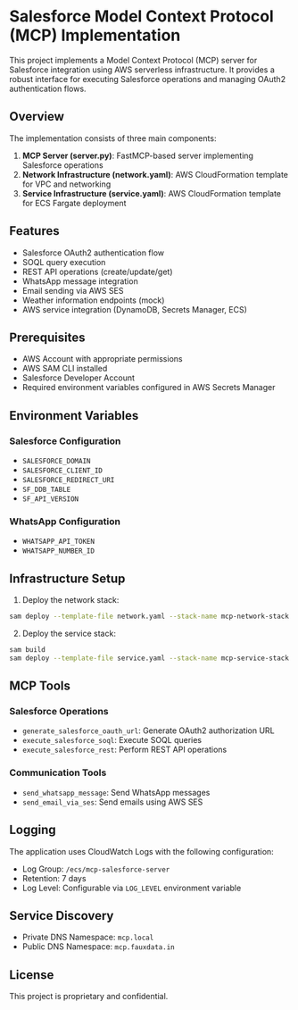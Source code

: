 # Salesforce Model Context Protocol (MCP) Implementation

This project implements a Model Context Protocol (MCP) server for Salesforce integration using AWS serverless infrastructure. It provides a robust interface for executing Salesforce operations and managing OAuth2 authentication flows.

## Overview

The implementation consists of three main components:

1. **MCP Server (server.py)**: FastMCP-based server implementing Salesforce operations
2. **Network Infrastructure (network.yaml)**: AWS CloudFormation template for VPC and networking
3. **Service Infrastructure (service.yaml)**: AWS CloudFormation template for ECS Fargate deployment

## Features

- Salesforce OAuth2 authentication flow
- SOQL query execution
- REST API operations (create/update/get)
- WhatsApp message integration
- Email sending via AWS SES
- Weather information endpoints (mock)
- AWS service integration (DynamoDB, Secrets Manager, ECS)

## Prerequisites

- AWS Account with appropriate permissions
- AWS SAM CLI installed
- Salesforce Developer Account
- Required environment variables configured in AWS Secrets Manager

## Environment Variables

### Salesforce Configuration
- `SALESFORCE_DOMAIN`
- `SALESFORCE_CLIENT_ID`
- `SALESFORCE_REDIRECT_URI`
- `SF_DDB_TABLE`
- `SF_API_VERSION`

### WhatsApp Configuration
- `WHATSAPP_API_TOKEN`
- `WHATSAPP_NUMBER_ID`

## Infrastructure Setup

1. Deploy the network stack:
```bash
sam deploy --template-file network.yaml --stack-name mcp-network-stack --capabilities CAPABILITY_NAMED_IAM
```


2. Deploy the service stack:
```bash
sam build
sam deploy --template-file service.yaml --stack-name mcp-service-stack --capabilities CAPABILITY_NAMED_IAM
```


## MCP Tools

### Salesforce Operations
- `generate_salesforce_oauth_url`: Generate OAuth2 authorization URL
- `execute_salesforce_soql`: Execute SOQL queries
- `execute_salesforce_rest`: Perform REST API operations

### Communication Tools
- `send_whatsapp_message`: Send WhatsApp messages
- `send_email_via_ses`: Send emails using AWS SES


## Logging

The application uses CloudWatch Logs with the following configuration:
- Log Group: `/ecs/mcp-salesforce-server`
- Retention: 7 days
- Log Level: Configurable via `LOG_LEVEL` environment variable

## Service Discovery

- Private DNS Namespace: `mcp.local`
- Public DNS Namespace: `mcp.fauxdata.in`

## License

This project is proprietary and confidential.


